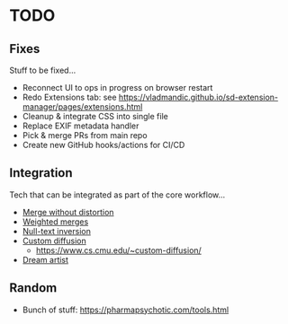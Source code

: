# TODO

## Fixes

Stuff to be fixed...

- Reconnect UI to ops in progress on browser restart  
- Redo Extensions tab: see <https://vladmandic.github.io/sd-extension-manager/pages/extensions.html>
- Cleanup & integrate CSS into single file
- Replace EXIF metadata handler
- Pick & merge PRs from main repo
- Create new GitHub hooks/actions for CI/CD  

## Integration

Tech that can be integrated as part of the core workflow...

- [Merge without distortion](https://github.com/ogkalu2/Merge-Stable-Diffusion-models-without-distortion)
- [Weighted merges](https://github.com/bbc-mc/sdweb-merge-block-weighted-gui/tree/master)
- [Null-text inversion](https://github.com/ouhenio/null-text-inversion-colab)
- [Custom diffusion](https://github.com/guaneec/custom-diffusion-webui)
  - <https://www.cs.cmu.edu/~custom-diffusion/>
- [Dream artist](https://github.com/7eu7d7/DreamArtist-sd-webui-extension)

## Random

- Bunch of stuff: <https://pharmapsychotic.com/tools.html>

